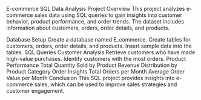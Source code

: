 E-commerce SQL Data Analysis Project
Overview
This project analyzes e-commerce sales data using SQL queries to gain insights into customer behavior, product performance, and order trends. The dataset includes information about customers, orders, order details, and products.

Database Setup
Create a database named E_commerce.
Create tables for customers, orders, order details, and products.
Insert sample data into the tables.
SQL Queries
Customer Analysis
Retrieve customers who have made high-value purchases.
Identify customers with the most orders.
Product Performance
Total Quantity Sold by Product
Revenue Distribution by Product Category
Order Insights
Total Orders per Month
Average Order Value per Month
Conclusion
This SQL project provides insights into e-commerce sales, which can be used to improve sales strategies and customer engagement.
